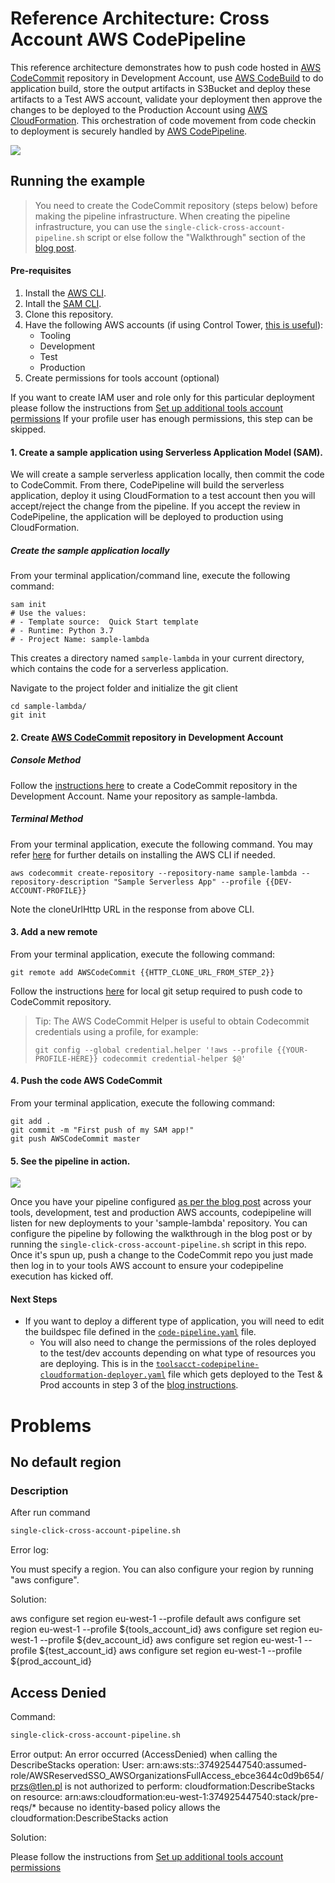 # Reference Architecture: Cross Account AWS CodePipeline

This reference architecture demonstrates how to push code hosted in [AWS CodeCommit](https://aws.amazon.com/codecommit/) repository in Development Account,
use [AWS CodeBuild](https://aws.amazon.com/codebuild/) to do application build, store the output artifacts in S3Bucket and deploy these artifacts to a Test AWS account, validate your deployment then approve the changes to be deployed to the Production Account using [AWS CloudFormation](https://aws.amazon.com/cloudformation/). This orchestration of code movement from code checkin to deployment is securely handled by [AWS CodePipeline](https://aws.amazon.com/codepipeline/).

![](images/CrossAccBlog-WithText.png)

## Running the example
> You need to create the CodeCommit repository (steps below) before making the pipeline infrastructure. 
> When creating the pipeline infrastructure, you can use the `single-click-cross-account-pipeline.sh` script or else follow the "Walkthrough" section of the [blog post](https://aws.amazon.com/blogs/devops/aws-building-a-secure-cross-account-continuous-delivery-pipeline/). 
#### Pre-requisites 
1. Install the [AWS CLI](https://docs.aws.amazon.com/cli/latest/userguide/cli-chap-install.html).
2. Intall the [SAM CLI](https://docs.aws.amazon.com/serverless-application-model/latest/developerguide/serverless-sam-cli-install.html).
3. Clone this repository.
4. Have the following AWS accounts (if using Control Tower, [this is useful](https://docs.aws.amazon.com/controltower/latest/userguide/account-factory.html#quick-account-provisioning)):
    * Tooling
    * Development
    * Test
    * Production
5. Create permissions for tools account (optional)

If you want to create IAM user and role only for this particular deployment please follow the instructions from [Set up additional tools account permissions](Permissions-accounts-set-up/Tools/README.md)
If your profile user has enough permissions, this step can be skipped. 

#### 1. Create a sample application using Serverless Application Model (SAM). 

We will create a sample serverless application locally, then commit the code to CodeCommit. From there, CodePipeline will build the serverless application, deploy it using CloudFormation to a test account then you will accept/reject the change from the pipeline.  If you accept the review in CodePipeline, the application will be deployed to production using CloudFormation. 

##### Create the sample application locally

From your terminal application/command line, execute the following command:

```console
sam init 
# Use the values: 
# - Template source:  Quick Start template
# - Runtime: Python 3.7
# - Project Name: sample-lambda
```

This creates a directory named `sample-lambda` in your current directory, which contains the code for a serverless application.

Navigate to the project folder and initialize the git client
```console
cd sample-lambda/
git init
```

#### 2. Create [AWS CodeCommit](code-commit-url) repository in Development Account
##### Console Method
Follow the [instructions here](http://docs.aws.amazon.com/codecommit/latest/userguide/getting-started.html#getting-started-create-repo) to create a CodeCommit repository in the Development Account. Name your repository as sample-lambda.

##### Terminal Method
From your terminal application, execute the following command. You may refer [here](http://docs.aws.amazon.com/codecommit/latest/userguide/how-to-create-repository.html#how-to-create-repository-cli) for further details on installing the AWS CLI if needed.

```console
aws codecommit create-repository --repository-name sample-lambda --repository-description "Sample Serverless App" --profile {{DEV-ACCOUNT-PROFILE}}
```

Note the cloneUrlHttp URL in the response from above CLI.

#### 3. Add a new remote

From your terminal application, execute the following command:

```console
git remote add AWSCodeCommit {{HTTP_CLONE_URL_FROM_STEP_2}}
```

Follow the instructions [here](http://docs.aws.amazon.com/codecommit/latest/userguide/setting-up.html) for local git setup required to push code to CodeCommit repository.

> Tip: The AWS CodeCommit Helper is useful to obtain Codecommit credentials using a profile, for example: 
>```console
>git config --global credential.helper '!aws --profile {{YOUR-PROFILE-HERE}} codecommit credential-helper $@'
>```

#### 4. Push the code AWS CodeCommit

From your terminal application, execute the following command:

```console
git add .
git commit -m "First push of my SAM app!"
git push AWSCodeCommit master
```

#### 5. See the pipeline in action.

![](images//aws-cross-account-pipeline-schema.png)

Once you have your pipeline configured [as per the blog post](https://aws.amazon.com/blogs/devops/aws-building-a-secure-cross-account-continuous-delivery-pipeline/) across your tools, development, test and production AWS accounts, codepipeline will listen for new deployments to your 'sample-lambda' repository. You can configure the pipeline by following the walkthrough in the blog post or by running the `single-click-cross-account-pipeline.sh` script in this repo. Once it's spun up, push a change to the CodeCommit repo you just made then log in to your tools AWS account to ensure your codepipeline execution has kicked off. 

#### Next Steps
* If you want to deploy a different type of application, you will need to edit the buildspec file defined in the [`code-pipeline.yaml`](https://github.com/awslabs/aws-refarch-cross-account-pipeline/blob/master/ToolsAcct/code-pipeline.yaml) file.
    * You will also need to change the permissions of the roles deployed to the test/dev accounts depending on what type of resources you are deploying. This is in the [`toolsacct-codepipeline-cloudformation-deployer.yaml`](https://github.com/awslabs/aws-refarch-cross-account-pipeline/blob/master/TestAccount/toolsacct-codepipeline-cloudformation-deployer.yaml#L74) file which gets deployed to the Test & Prod accounts in step 3 of the [blog instructions](https://aws.amazon.com/blogs/devops/aws-building-a-secure-cross-account-continuous-delivery-pipeline/).

# Problems

## No default region


### Description

After run command 

```bash
single-click-cross-account-pipeline.sh
```
Error log:

You must specify a region. You can also configure your region by running "aws configure".

Solution: 

aws configure set region eu-west-1 --profile default 
aws configure set region eu-west-1 --profile ${tools_account_id}
aws configure set region eu-west-1 --profile ${dev_account_id}
aws configure set region eu-west-1 --profile ${test_account_id}
aws configure set region eu-west-1 --profile ${prod_account_id}

## Access Denied

Command:

```bash
single-click-cross-account-pipeline.sh
```

Error output:
An error occurred (AccessDenied) when calling the DescribeStacks operation: User: arn:aws:sts::374925447540:assumed-role/AWSReservedSSO_AWSOrganizationsFullAccess_ebce3644c0d9b654/przs@tlen.pl is not authorized to perform: cloudformation:DescribeStacks on resource: arn:aws:cloudformation:eu-west-1:374925447540:stack/pre-reqs/* because no identity-based policy allows the cloudformation:DescribeStacks action

Solution:

Please follow the instructions from [Set up additional tools account permissions](Permissions-accounts-set-up/Tools/README.md)